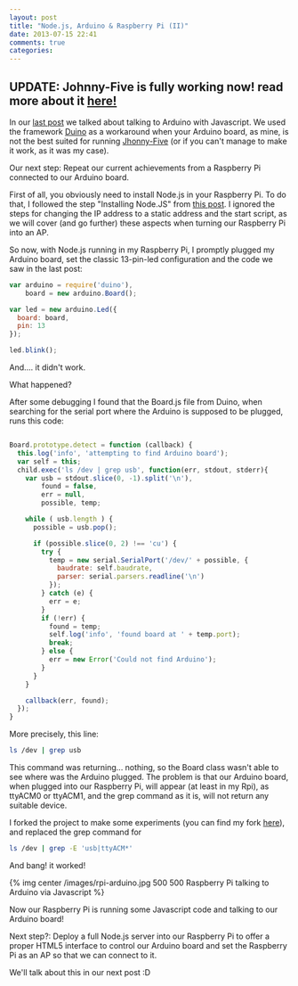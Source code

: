 ```yaml
---
layout: post
title: "Node.js, Arduino & Raspberry Pi (II)"
date: 2013-07-15 22:41
comments: true
categories: 
---
```

UPDATE: Johnny-Five is fully working now! read more about it [here!](http://jvrbaena.github.io/blog/2013/07/23/node-dot-js-arduino-raspberry-pi-reboot/)
-------


In our [last post](http://jvrbaena.github.io/blog/2013/07/14/node-dot-js-arduino-raspberry-pi/) we talked about talking to Arduino with Javascript. We used the framework [Duino](https://github.com/ecto/duino) as a workaround when your Arduino board, as mine, is not the best suited for running [Jhonny-Five](https://github.com/rwldrn/johnny-five) (or if you can't manage to make it work, as it was my case).

Our next step: Repeat our current achievements from a Raspberry Pi connected to our Arduino board.
<!--more-->
First of all, you obviously need to install Node.js in your Raspberry Pi. To do that, I followed the step "Installing Node.JS" from [this post](http://blog.rueedlinger.ch/2013/03/raspberry-pi-and-nodejs-basic-setup/). I ignored the steps for changing the IP address to a static address and the start script, as we will cover (and go further) these aspects when turning our Raspberry Pi into an AP.

So now, with Node.js running in my Raspberry Pi, I promptly plugged my Arduino board, set the classic 13-pin-led configuration and the code we saw in the last post:

``` javascript
var arduino = require('duino'),
    board = new arduino.Board();

var led = new arduino.Led({
  board: board,
  pin: 13
});

led.blink();
```

And.... it didn't work.

What happened?

After some debugging I found that the Board.js file from Duino, when searching for the serial port where the Arduino is supposed to be plugged, runs this code:

``` javascript

Board.prototype.detect = function (callback) {
  this.log('info', 'attempting to find Arduino board');
  var self = this;
  child.exec('ls /dev | grep usb', function(err, stdout, stderr){
    var usb = stdout.slice(0, -1).split('\n'),
        found = false,
        err = null,
        possible, temp;

    while ( usb.length ) {
      possible = usb.pop();

      if (possible.slice(0, 2) !== 'cu') {
        try {
          temp = new serial.SerialPort('/dev/' + possible, {
            baudrate: self.baudrate,
            parser: serial.parsers.readline('\n')
          });
        } catch (e) {
          err = e;
        }
        if (!err) {
          found = temp;
          self.log('info', 'found board at ' + temp.port);
          break;
        } else {
          err = new Error('Could not find Arduino');
        }
      }
    }

    callback(err, found);
  });
}

```

More precisely, this line:

``` bash
ls /dev | grep usb
```
This command was returning... nothing, so the Board class wasn't able to see where was the Arduino plugged.
The problem is that our Arduino board, when plugged into our Raspberry Pi, will appear (at least in my Rpi), as ttyACM0 or ttyACM1, and the grep command as it is, will not return any suitable device.

I forked the project to make some experiments (you can find my fork [here](https://github.com/JvrBaena/duino)), and replaced the grep command for

``` bash
ls /dev | grep -E 'usb|ttyACM*'
```


And bang! it worked!

{% img center /images/rpi-arduino.jpg 500 500 Raspberry Pi talking to Arduino via Javascript %}

Now our Raspberry Pi is running some Javascript code and talking to our Arduino board!

Next step?: Deploy a full Node.js server into our Raspberry Pi to offer a proper HTML5 interface to control our Arduino board and set the Raspberry Pi as an AP so that we can connect to it.

We'll talk about this in our next post :D